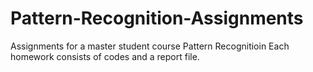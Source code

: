 # Pattern-Recognition-Assignments
Assignments for a master student course Pattern Recognitioin
Each homework consists of codes and a report file.
